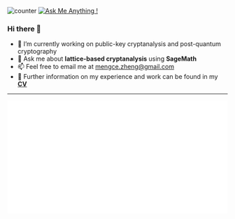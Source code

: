 ![counter](https://komarev.com/ghpvc/?username=MengceZheng&color=blueviolet) [![Ask Me Anything !](https://img.shields.io/badge/Ask%20me-anything-1abc9c.svg)](https://mengcezheng.github.io/)

### Hi there 👋

- 🔭 I’m currently working on public-key cryptanalysis and post-quantum cryptography
- 💬 Ask me about **lattice-based cryptanalysis** using **SageMath**
- 📫 Feel free to email me at [mengce.zheng@gmail.com](mailto:mengce.zheng@gmail.com)
- 📝 Further information on my experience and work can be found in my [**CV**](https://mengcezheng.github.io/assets/files/CV.pdf)

<!--
**MengceZheng/MengceZheng** is a ✨ _special_ ✨ repository because its `README.md` (this file) appears on your GitHub profile.

Here are some ideas to get you started:

- 🔭 I’m currently working on ...
- 🌱 I’m currently learning ...
- 👯 I’m looking to collaborate on ...
- 🤔 I’m looking for help with ...
- 💬 Ask me about ...
- 📫 How to reach me: ...
- 😄 Pronouns: ...
- ⚡ Fun fact: ...
-->

-------

![Metrics](/github-metrics.svg)

